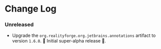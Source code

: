 # Change Log

### Unreleased

* Upgrade the `org.realityforge.org.jetbrains.annotations` artifact to version `1.6.0`.
 ‎🎉	Initial super-alpha release ‎🎉.
